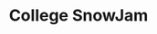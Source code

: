 ---
title: College SnowJam
link_url: 
link_text: 
description: "College SnowJam was Northeast Pennsylvania’s Largest Music and Snowsports Festival for half a decade. It was my role as Operations & Technology Coordinator to create & manage the event website, technology, and software, along with coordinating event sponsors, bookings, and suppliers. I also oversaw all operations on the day of the event, including 30 personnel & event staff and over 800 event attendees."
tags:
- text: event
  color: hsla(216, 82%, 57%, 21%)
- text: management
  color: hsla(281, 50%, 60%,  18%)
published: true
slug: csj
blog_published: false
display_order: 2
---